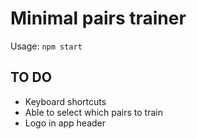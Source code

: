 # Minimal pairs trainer

Usage: `npm start`

## TO DO
* Keyboard shortcuts
* Able to select which pairs to train
* Logo in app header